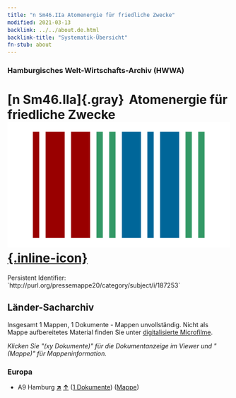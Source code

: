 ```yaml
---
title: "n Sm46.IIa Atomenergie für friedliche Zwecke"
modified: 2021-03-13
backlink: ../../about.de.html
backlink-title: "Systematik-Übersicht"
fn-stub: about
---
```


### Hamburgisches Welt-Wirtschafts-Archiv (HWWA)

# [n Sm46.IIa]{.gray}&#8201; Atomenergie für friedliche Zwecke &#160; [![Wikidata](/images/Wikidata-logo.svg "Wikidata"){.inline-icon}](http://www.wikidata.org/entity/Q104710373)

<div class="hint">Persistent Identifier: `http://purl.org/pressemappe20/category/subject/i/187253`</div>







## Länder-Sacharchiv




Insgesamt 1 Mappen, 1 Dokumente - Mappen unvollständig.
Nicht als Mappe aufbereitetes Material finden Sie unter [digitalisierte Microfilme](/film/h1_sh.de.html).

_Klicken Sie "(xy Dokumente)" für die Dokumentanzeige im Viewer und "(Mappe)" für Mappeninformation._




### Europa

- A9 Hamburg [**&nearr;**](../../../geo/i/140905/about.de.html "Hamburg (alle Mappen)") [**&uarr;**](../../../geo/about.de.html#A9 "Ländersystematik") (<a href="https://pm20.zbw.eu/iiifview/folder/sh/140905,187253" title="über: Hamburg : Atomenergie für friedliche Zwecke" target="_blank">1 Dokumente</a>) ([Mappe](../../../../folder/sh/1409xx/140905/1872xx/187253/about.de.html))








